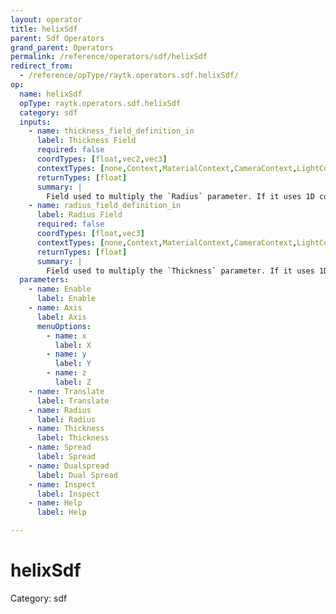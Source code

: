 ```yaml
---
layout: operator
title: helixSdf
parent: Sdf Operators
grand_parent: Operators
permalink: /reference/operators/sdf/helixSdf
redirect_from:
  - /reference/opType/raytk.operators.sdf.helixSdf/
op:
  name: helixSdf
  opType: raytk.operators.sdf.helixSdf
  category: sdf
  inputs:
    - name: thickness_field_definition_in
      label: Thickness Field
      required: false
      coordTypes: [float,vec2,vec3]
      contextTypes: [none,Context,MaterialContext,CameraContext,LightContext,RayContext]
      returnTypes: [float]
      summary: |
        Field used to multiply the `Radius` parameter. If it uses 1D coordinates, it is provided the position along the axis. If it uses 3D coordinates, it uses the absolute position.
    - name: radius_field_definition_in
      label: Radius Field
      required: false
      coordTypes: [float,vec3]
      contextTypes: [none,Context,MaterialContext,CameraContext,LightContext,RayContext]
      returnTypes: [float]
      summary: |
        Field used to multiply the `Thickness` parameter. If it uses 1D coordinates, it is provided the position along the axis. If it uses 3D coordinates, it uses the absolute position.
  parameters:
    - name: Enable
      label: Enable
    - name: Axis
      label: Axis
      menuOptions:
        - name: x
          label: X
        - name: y
          label: Y
        - name: z
          label: Z
    - name: Translate
      label: Translate
    - name: Radius
      label: Radius
    - name: Thickness
      label: Thickness
    - name: Spread
      label: Spread
    - name: Dualspread
      label: Dual Spread
    - name: Inspect
      label: Inspect
    - name: Help
      label: Help

---
```


# helixSdf

Category: sdf

